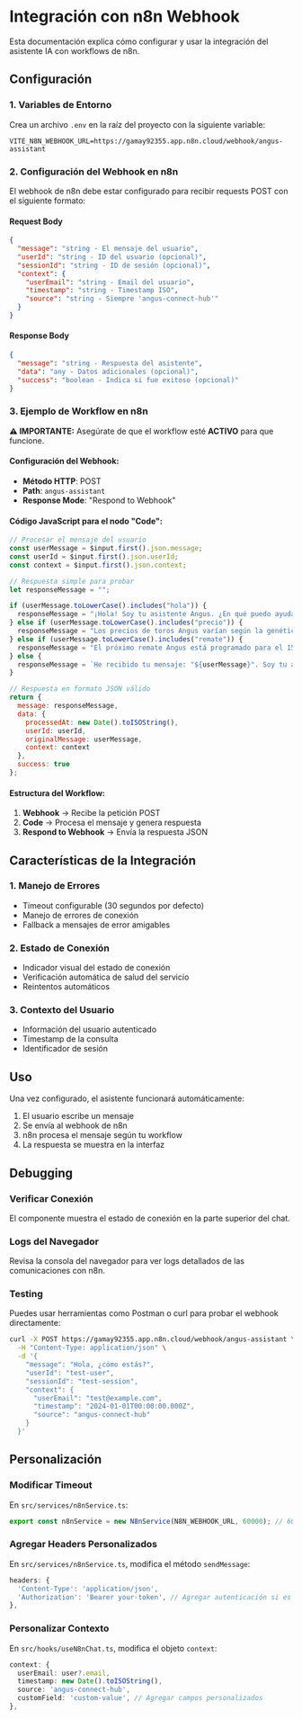 # Integración con n8n Webhook

Esta documentación explica cómo configurar y usar la integración del asistente IA con workflows de n8n.

## Configuración

### 1. Variables de Entorno

Crea un archivo `.env` en la raíz del proyecto con la siguiente variable:

```env
VITE_N8N_WEBHOOK_URL=https://gamay92355.app.n8n.cloud/webhook/angus-assistant
```

### 2. Configuración del Webhook en n8n

El webhook de n8n debe estar configurado para recibir requests POST con el siguiente formato:

#### Request Body
```json
{
  "message": "string - El mensaje del usuario",
  "userId": "string - ID del usuario (opcional)",
  "sessionId": "string - ID de sesión (opcional)",
  "context": {
    "userEmail": "string - Email del usuario",
    "timestamp": "string - Timestamp ISO",
    "source": "string - Siempre 'angus-connect-hub'"
  }
}
```

#### Response Body
```json
{
  "message": "string - Respuesta del asistente",
  "data": "any - Datos adicionales (opcional)",
  "success": "boolean - Indica si fue exitoso (opcional)"
}
```

### 3. Ejemplo de Workflow en n8n

**⚠️ IMPORTANTE:** Asegúrate de que el workflow esté **ACTIVO** para que funcione.

#### Configuración del Webhook:
- **Método HTTP**: POST
- **Path**: `angus-assistant`
- **Response Mode**: "Respond to Webhook"

#### Código JavaScript para el nodo "Code":
```javascript
// Procesar el mensaje del usuario
const userMessage = $input.first().json.message;
const userId = $input.first().json.userId;
const context = $input.first().json.context;

// Respuesta simple para probar
let responseMessage = "";

if (userMessage.toLowerCase().includes("hola")) {
  responseMessage = "¡Hola! Soy tu asistente Angus. ¿En qué puedo ayudarte hoy?";
} else if (userMessage.toLowerCase().includes("precio")) {
  responseMessage = "Los precios de toros Angus varían según la genética y calidad. Un toro de calidad promedio puede costar entre $500,000 y $1,500,000 ARS.";
} else if (userMessage.toLowerCase().includes("remate")) {
  responseMessage = "El próximo remate Angus está programado para el 15 de marzo. ¿Te gustaría más información sobre los lotes disponibles?";
} else {
  responseMessage = `He recibido tu mensaje: "${userMessage}". Soy tu asistente especializado en ganadería Angus. ¿Hay algo específico sobre remates, genética o cabañas que te gustaría saber?`;
}

// Respuesta en formato JSON válido
return {
  message: responseMessage,
  data: {
    processedAt: new Date().toISOString(),
    userId: userId,
    originalMessage: userMessage,
    context: context
  },
  success: true
};
```

#### Estructura del Workflow:
1. **Webhook** → Recibe la petición POST
2. **Code** → Procesa el mensaje y genera respuesta
3. **Respond to Webhook** → Envía la respuesta JSON

## Características de la Integración

### 1. Manejo de Errores
- Timeout configurable (30 segundos por defecto)
- Manejo de errores de conexión
- Fallback a mensajes de error amigables

### 2. Estado de Conexión
- Indicador visual del estado de conexión
- Verificación automática de salud del servicio
- Reintentos automáticos

### 3. Contexto del Usuario
- Información del usuario autenticado
- Timestamp de la consulta
- Identificador de sesión

## Uso

Una vez configurado, el asistente funcionará automáticamente:

1. El usuario escribe un mensaje
2. Se envía al webhook de n8n
3. n8n procesa el mensaje según tu workflow
4. La respuesta se muestra en la interfaz

## Debugging

### Verificar Conexión
El componente muestra el estado de conexión en la parte superior del chat.

### Logs del Navegador
Revisa la consola del navegador para ver logs detallados de las comunicaciones con n8n.

### Testing
Puedes usar herramientas como Postman o curl para probar el webhook directamente:

```bash
curl -X POST https://gamay92355.app.n8n.cloud/webhook/angus-assistant \
  -H "Content-Type: application/json" \
  -d '{
    "message": "Hola, ¿cómo estás?",
    "userId": "test-user",
    "sessionId": "test-session",
    "context": {
      "userEmail": "test@example.com",
      "timestamp": "2024-01-01T00:00:00.000Z",
      "source": "angus-connect-hub"
    }
  }'
```

## Personalización

### Modificar Timeout
En `src/services/n8nService.ts`:
```typescript
export const n8nService = new N8nService(N8N_WEBHOOK_URL, 60000); // 60 segundos
```

### Agregar Headers Personalizados
En `src/services/n8nService.ts`, modifica el método `sendMessage`:
```typescript
headers: {
  'Content-Type': 'application/json',
  'Authorization': 'Bearer your-token', // Agregar autenticación si es necesario
},
```

### Personalizar Contexto
En `src/hooks/useN8nChat.ts`, modifica el objeto `context`:
```typescript
context: {
  userEmail: user?.email,
  timestamp: new Date().toISOString(),
  source: 'angus-connect-hub',
  customField: 'custom-value', // Agregar campos personalizados
},
```


